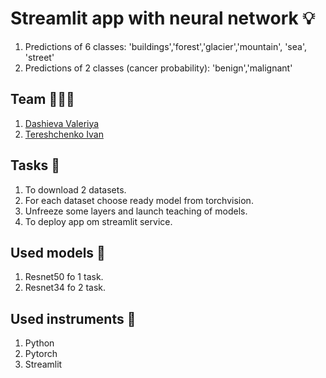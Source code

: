 # Streamlit app with neural network 💡
1. Predictions of 6 classes: 'buildings','forest','glacier','mountain', 'sea', 'street'
2. Predictions of 2 classes (cancer probability): 'benign','malignant'
   
## Team 🧑🏻‍💻
1. [Dashieva Valeriya](https://github.com/valeriedaash)
2. [Tereshchenko Ivan](https://github.com/IvT-DS)

## Tasks 📌
1. To download 2 datasets.
2. For each dataset choose ready model from torchvision.
3. Unfreeze some layers and launch teaching of models.
4. To deploy app om streamlit service.

## Used models 🤖
1. Resnet50 fo 1 task.
2. Resnet34 fo 2 task.

## Used instruments 🧰
1. Python
2. Pytorch
3. Streamlit
